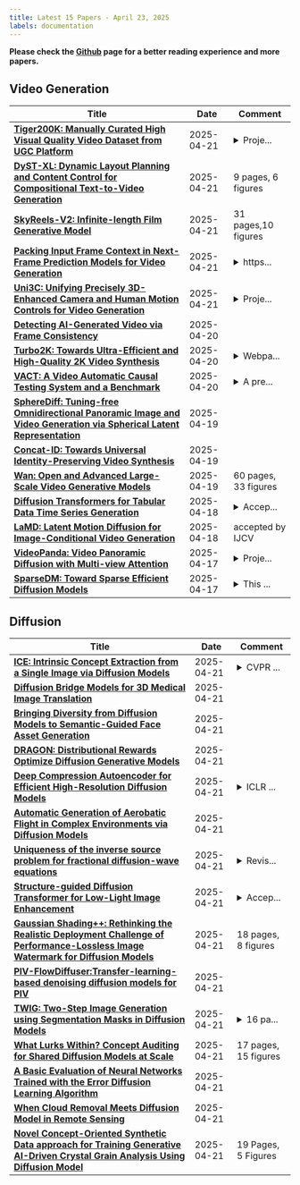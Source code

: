 ```yaml
---
title: Latest 15 Papers - April 23, 2025
labels: documentation
---
```

**Please check the [Github](https://github.com/zezhishao/MTS_Daily_ArXiv) page for a better reading experience and more papers.**

## Video Generation
| **Title** | **Date** | **Comment** |
| --- | --- | --- |
| **[Tiger200K: Manually Curated High Visual Quality Video Dataset from UGC Platform](http://arxiv.org/abs/2504.15182v1)** | 2025-04-21 | <details><summary>Proje...</summary><p>Project page: https://tinytigerpan.github.io/tiger200k/</p></details> |
| **[DyST-XL: Dynamic Layout Planning and Content Control for Compositional Text-to-Video Generation](http://arxiv.org/abs/2504.15032v1)** | 2025-04-21 | 9 pages, 6 figures |
| **[SkyReels-V2: Infinite-length Film Generative Model](http://arxiv.org/abs/2504.13074v3)** | 2025-04-21 | 31 pages,10 figures |
| **[Packing Input Frame Context in Next-Frame Prediction Models for Video Generation](http://arxiv.org/abs/2504.12626v2)** | 2025-04-21 | <details><summary>https...</summary><p>https://github.com/lllyasviel/FramePack</p></details> |
| **[Uni3C: Unifying Precisely 3D-Enhanced Camera and Human Motion Controls for Video Generation](http://arxiv.org/abs/2504.14899v1)** | 2025-04-21 | <details><summary>Proje...</summary><p>Project page: https://github.com/ewrfcas/Uni3C</p></details> |
| **[Detecting AI-Generated Video via Frame Consistency](http://arxiv.org/abs/2402.02085v8)** | 2025-04-20 |  |
| **[Turbo2K: Towards Ultra-Efficient and High-Quality 2K Video Synthesis](http://arxiv.org/abs/2504.14470v1)** | 2025-04-20 | <details><summary>Webpa...</summary><p>Webpage at https://jingjingrenabc.github.io/turbo2k/</p></details> |
| **[VACT: A Video Automatic Causal Testing System and a Benchmark](http://arxiv.org/abs/2503.06163v2)** | 2025-04-20 | <details><summary>A pre...</summary><p>A preliminary version of this paper has been accepted by workshop SCSL@ICLR 2025</p></details> |
| **[SphereDiff: Tuning-free Omnidirectional Panoramic Image and Video Generation via Spherical Latent Representation](http://arxiv.org/abs/2504.14396v1)** | 2025-04-19 |  |
| **[Concat-ID: Towards Universal Identity-Preserving Video Synthesis](http://arxiv.org/abs/2503.14151v2)** | 2025-04-19 |  |
| **[Wan: Open and Advanced Large-Scale Video Generative Models](http://arxiv.org/abs/2503.20314v2)** | 2025-04-19 | 60 pages, 33 figures |
| **[Diffusion Transformers for Tabular Data Time Series Generation](http://arxiv.org/abs/2504.07566v2)** | 2025-04-18 | <details><summary>Accep...</summary><p>Accepted at ICLR 2025. 26 pages, 19 figures, 13 tables</p></details> |
| **[LaMD: Latent Motion Diffusion for Image-Conditional Video Generation](http://arxiv.org/abs/2304.11603v2)** | 2025-04-18 | accepted by IJCV |
| **[VideoPanda: Video Panoramic Diffusion with Multi-view Attention](http://arxiv.org/abs/2504.11389v2)** | 2025-04-17 | <details><summary>Proje...</summary><p>Project website at https://research.nvidia.com/labs/toronto-ai/VideoPanda/</p></details> |
| **[SparseDM: Toward Sparse Efficient Diffusion Models](http://arxiv.org/abs/2404.10445v4)** | 2025-04-17 | <details><summary>This ...</summary><p>This paper has been accepted by ICME 2025</p></details> |

## Diffusion
| **Title** | **Date** | **Comment** |
| --- | --- | --- |
| **[ICE: Intrinsic Concept Extraction from a Single Image via Diffusion Models](http://arxiv.org/abs/2503.19902v2)** | 2025-04-21 | <details><summary>CVPR ...</summary><p>CVPR 2025, Project page: https://visual-ai.github.io/ice</p></details> |
| **[Diffusion Bridge Models for 3D Medical Image Translation](http://arxiv.org/abs/2504.15267v1)** | 2025-04-21 |  |
| **[Bringing Diversity from Diffusion Models to Semantic-Guided Face Asset Generation](http://arxiv.org/abs/2504.15259v1)** | 2025-04-21 |  |
| **[DRAGON: Distributional Rewards Optimize Diffusion Generative Models](http://arxiv.org/abs/2504.15217v1)** | 2025-04-21 |  |
| **[Deep Compression Autoencoder for Efficient High-Resolution Diffusion Models](http://arxiv.org/abs/2410.10733v7)** | 2025-04-21 | <details><summary>ICLR ...</summary><p>ICLR 2025. The first two authors contributed equally to this work</p></details> |
| **[Automatic Generation of Aerobatic Flight in Complex Environments via Diffusion Models](http://arxiv.org/abs/2504.15138v1)** | 2025-04-21 |  |
| **[Uniqueness of the inverse source problem for fractional diffusion-wave equations](http://arxiv.org/abs/2407.14413v2)** | 2025-04-21 | <details><summary>Revis...</summary><p>Revision submitted to arxiv on 2025/4/21</p></details> |
| **[Structure-guided Diffusion Transformer for Low-Light Image Enhancement](http://arxiv.org/abs/2504.15054v1)** | 2025-04-21 | <details><summary>Accep...</summary><p>Accepted by IEEE Transactions on Multimedia (TMM)</p></details> |
| **[Gaussian Shading++: Rethinking the Realistic Deployment Challenge of Performance-Lossless Image Watermark for Diffusion Models](http://arxiv.org/abs/2504.15026v1)** | 2025-04-21 | 18 pages, 8 figures |
| **[PIV-FlowDiffuser:Transfer-learning-based denoising diffusion models for PIV](http://arxiv.org/abs/2504.14952v1)** | 2025-04-21 |  |
| **[TWIG: Two-Step Image Generation using Segmentation Masks in Diffusion Models](http://arxiv.org/abs/2504.14933v1)** | 2025-04-21 | <details><summary>16 pa...</summary><p>16 pages, 9 figures, preprint</p></details> |
| **[What Lurks Within? Concept Auditing for Shared Diffusion Models at Scale](http://arxiv.org/abs/2504.14815v1)** | 2025-04-21 | 17 pages, 15 figures |
| **[A Basic Evaluation of Neural Networks Trained with the Error Diffusion Learning Algorithm](http://arxiv.org/abs/2504.14814v1)** | 2025-04-21 |  |
| **[When Cloud Removal Meets Diffusion Model in Remote Sensing](http://arxiv.org/abs/2504.14785v1)** | 2025-04-21 |  |
| **[Novel Concept-Oriented Synthetic Data approach for Training Generative AI-Driven Crystal Grain Analysis Using Diffusion Model](http://arxiv.org/abs/2504.14782v1)** | 2025-04-21 | 19 Pages, 5 Figures |

